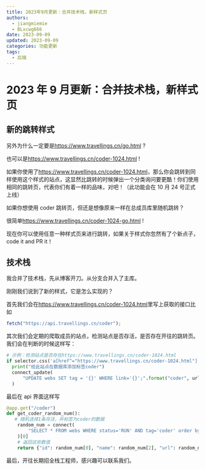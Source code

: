 ```yaml
---
title: 2023年9月更新：合并技术栈，新样式页
authors:
  - jiangmiemie
  - BLxcwg666
date: 2023-09-09
updated: 2023-09-09
categories: 功能更新
tags:
  - 后端
---
```


# 2023 年 9 月更新：合并技术栈，新样式页

## 新的跳转样式

另外为什么一定要是<https://www.travellings.cn/go.html> ?

也可以是<https://www.travellings.cn/coder-1024.html> !

如果你使用了<https://www.travellings.cn/coder-1024.html>，那么你会跳转到同样使用这个样式的站点，这显然比跳转的时候弹出一个分类询问要更酷！你们使用相同的跳转页，代表你们有着一样的品味，对吧！（此功能会在 10 月 24 号正式上线）

如果你想使用 coder 跳转页，但还是想像原来一样在总成员库里随机跳转？

很简单<https://www.travellings.cn/coder-1024-go.html> !

现在你可以使用任意一种样式页来进行跳转，如果关于样式你忽然有了个新点子，code it and PR it！

## 技术栈

我合并了技术栈，先从博客开刀。从分支合并入了主库。

刚刚我们说到了新的样式，它是怎么实现的？

首先我们会在<https://www.travellings.cn/coder-1024.html>里写上获取的接口比如

```javascript
fetch("https://api.travellings.cn/coder");
```

其次我们会定期的爬取成员的站点，检测站点是否存活，是否存在开往的跳转页。我们会在判断的时候这样写：

```python
# 示例：检测站点是否存在https://www.travellings.cn/coder-1024.html
if selector.css('a[href^="https://www.travellings.cn/coder-1024.html"]'):
  print("给此站点在数据库添加标签coder")
  connect_update(
      "UPDATE webs SET tag = '{}' WHERE link='{}';".format("coder", url)
  )
```

最后在 api 界面这样写

```python
@app.get("/coder")
def get_coder_random_num():
   # 随机选择1条存活，并标签为coder的数据
    random_num = connect(
        "SELECT * FROM webs WHERE status='RUN' AND tag='coder' order by random() limit 1;"
    )[0]
    # 返回这些数值
    return {"id": random_num[0], "name": random_num[2], "url": random_num[-1]}
```

最后，开往长期招全栈工程师，感兴趣可以联系我们。
